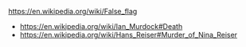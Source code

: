 https://en.wikipedia.org/wiki/False_flag
 - https://en.wikipedia.org/wiki/Ian_Murdock#Death
 - https://en.wikipedia.org/wiki/Hans_Reiser#Murder_of_Nina_Reiser
